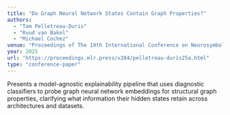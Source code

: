```yaml
---
title: "Do Graph Neural Network States Contain Graph Properties?"
authors:
  - "Tom Pelletreau-Duris"
  - "Ruud van Bakel"
  - "Michael Cochez"
venue: "Proceedings of The 19th International Conference on Neurosymbolic Learning and Reasoning"
year: 2025
url: "https://proceedings.mlr.press/v284/pelletreau-duris25a.html"
type: "conference-paper"
---
```


Presents a model-agnostic explainability pipeline that uses diagnostic classifiers to probe graph neural network embeddings for structural graph properties, clarifying what information their hidden states retain across architectures and datasets.

